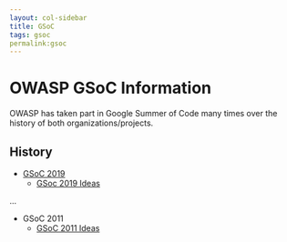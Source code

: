 ```yaml
---
layout: col-sidebar
title: GSoC
tags: gsoc
permalink:gsoc
---
```


# OWASP GSoC Information

OWASP has taken part in Google Summer of Code many times over the history of both organizations/projects.

## History

- [GSoC 2019](gsoc2019)
  - [GSoc 2019 Ideas](gsoc2019ideas)

...
- GSoC 2011
  - [GSoC 2011 Ideas](gsoc2011ideas)
